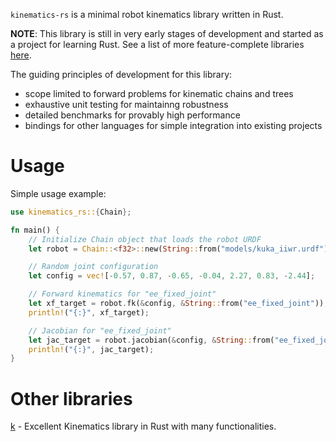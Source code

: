 `kinematics-rs` is a minimal robot kinematics library written in Rust. 

**NOTE**: This library is still in very early stages of development and started as a project for learning Rust. See a list of more feature-complete libraries [here](https://github.com/filipmrc/kinematics-rs#other-libraries).

The guiding principles of development for this library:
- scope limited to forward problems for kinematic chains and trees
- exhaustive unit testing for maintainng robustness
- detailed benchmarks for provably high performance
- bindings for other languages for simple integration into existing projects


# Usage
Simple usage example:
```rust
use kinematics_rs::{Chain};

fn main() {
    // Initialize Chain object that loads the robot URDF
    let robot = Chain::<f32>::new(String::from("models/kuka_iiwr.urdf"), String::from("world_joint"));

    // Random joint configuration
    let config = vec![-0.57, 0.87, -0.65, -0.04, 2.27, 0.83, -2.44];

    // Forward kinematics for "ee_fixed_joint"
    let xf_target = robot.fk(&config, &String::from("ee_fixed_joint"));
    println!("{:}", xf_target);

    // Jacobian for "ee_fixed_joint"
    let jac_target = robot.jacobian(&config, &String::from("ee_fixed_joint"));
    println!("{:}", jac_target);
}
```

# Other libraries
[k](https://github.com/openrr/k) - Excellent Kinematics library in Rust with many functionalities.
